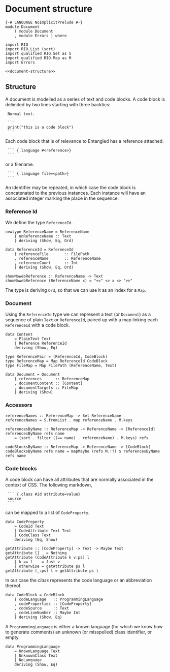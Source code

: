 # Document structure

``` {.haskell file=src/Document.hs}
{-# LANGUAGE NoImplicitPrelude #-}
module Document
    ( module Document
    , module Errors ) where

import RIO
import RIO.List (sort)
import qualified RIO.Set as S
import qualified RIO.Map as M
import Errors

<<document-structure>>
```

## Structure

A document is modelled as a series of text and code blocks. A code block is delimited by two lines starting with three backtics:

~~~
 Normal text.

 ```
 print("this is a code block")
 ```
~~~

Each code block that is of relevance to Entangled has a reference attached.

~~~
 ``` {.language #<reference>}
 ```
~~~

or a filename.

~~~
 ``` {.language file=<path>}
 ```
~~~

An identifier may be repeated, in which case the code block is concatenated to the previous instances. Each instance will have an associated integer marking the place in the sequence.

### Reference Id
We define the type `ReferenceId`.

``` {.haskell #document-structure}
newtype ReferenceName = ReferenceName
    { unReferenceName :: Text
    } deriving (Show, Eq, Ord)

data ReferenceId = ReferenceId
    { referenceFile       :: FilePath
    , referenceName       :: ReferenceName
    , referenceCount      :: Int
    } deriving (Show, Eq, Ord)

showNowebReference :: ReferenceName -> Text
showNowebReference (ReferenceName x) = "<<" <> x <> ">>"
```

The type is deriving `Ord`, so that we can use it as an index for a `Map`.

### Document
Using the `ReferenceId` type we can represent a text (or `Document`) as a sequence of plain `Text` or `ReferenceId`, paired up with a map linking each `ReferenceId` with a code block.

``` {.haskell #document-structure}
data Content
    = PlainText Text
    | Reference ReferenceId
    deriving (Show, Eq)

type ReferencePair = (ReferenceId, CodeBlock)
type ReferenceMap = Map ReferenceId CodeBlock
type FileMap = Map FilePath (ReferenceName, Text)

data Document = Document
    { references      :: ReferenceMap
    , documentContent :: [Content]
    , documentTargets :: FileMap
    } deriving (Show)
```

### Accessors

``` {.haskell #document-structure}
referenceNames :: ReferenceMap -> Set ReferenceName
referenceNames = S.fromList . map referenceName . M.keys

referencesByName :: ReferenceMap -> ReferenceName -> [ReferenceId]
referencesByName refs name
    = (sort . filter ((== name) . referenceName) . M.keys) refs

codeBlocksByName :: ReferenceMap -> ReferenceName -> [CodeBlock]
codeBlocksByName refs name = mapMaybe (refs M.!?) $ referencesByName refs name
```

### Code blocks

A code block can have all attributes that are normally associated in the context of CSS. The following markdown,

~~~
 ``` {.class #id attribute=value}
 source
 ```
~~~

can be mapped to a list of `CodeProperty`.

``` {.haskell #document-structure}
data CodeProperty
    = CodeId Text
    | CodeAttribute Text Text
    | CodeClass Text
    deriving (Eq, Show)

getAttribute :: [CodeProperty] -> Text -> Maybe Text
getAttribute [] _ = Nothing
getAttribute (CodeAttribute k v:ps) l
    | k == l    = Just v
    | otherwise = getAttribute ps l
getAttribute (_:ps) l = getAttribute ps l
```

In our case the *class* represents the code language or an abbreviation thereof.

``` {.haskell #document-structure}
data CodeBlock = CodeBlock
    { codeLanguage   :: ProgrammingLanguage
    , codeProperties :: [CodeProperty]
    , codeSource     :: Text
    , codeLineNumber :: Maybe Int
    } deriving (Show, Eq)
```

A `ProgrammingLanguage` is either a known language (for which we know how to generate comments) an unknown (or misspelled) class identifier, or empty.

``` {.haskell #document-structure}
data ProgrammingLanguage
    = KnownLanguage Text
    | UnknownClass Text
    | NoLanguage
    deriving (Show, Eq)
```

